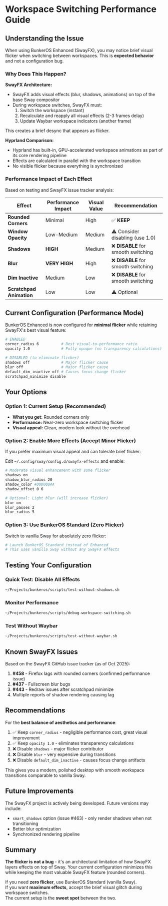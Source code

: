 # Workspace Switching Performance Guide

## Understanding the Issue

When using BunkerOS Enhanced (SwayFX), you may notice brief visual flicker when switching between workspaces. This is **expected behavior** and not a configuration bug.

### Why Does This Happen?

**SwayFX Architecture:**
- SwayFX adds visual effects (blur, shadows, animations) on top of the base Sway compositor
- During workspace switches, SwayFX must:
  1. Switch the workspace (instant)
  2. Recalculate and reapply all visual effects (2-3 frames delay)
  3. Update Waybar workspace indicators (another frame)
  
This creates a brief desync that appears as flicker.

**Hyprland Comparison:**
- Hyprland has built-in, GPU-accelerated workspace animations as part of its core rendering pipeline
- Effects are calculated in parallel with the workspace transition
- No visible flicker because everything is synchronized

### Performance Impact of Each Effect

Based on testing and SwayFX issue tracker analysis:

| Effect | Performance Impact | Visual Value | Recommendation |
|--------|-------------------|--------------|----------------|
| **Rounded Corners** | Minimal | High | ✅ **KEEP** |
| **Window Opacity** | Low-Medium | Medium | ⚠️ Consider disabling (use 1.0) |
| **Shadows** | **HIGH** | Medium | ❌ **DISABLE** for smooth switching |
| **Blur** | **VERY HIGH** | High | ❌ **DISABLE** for smooth switching |
| **Dim Inactive** | Medium | Low | ❌ **DISABLE** for smooth switching |
| **Scratchpad Animation** | Low | Low | ⚠️ Optional |

## Current Configuration (Performance Mode)

BunkerOS Enhanced is now configured for **minimal flicker** while retaining SwayFX's best visual feature:

```bash
# ENABLED
corner_radius 6          # Best visual-to-performance ratio
opacity 1.0              # Fully opaque (no transparency calculations)

# DISABLED (to eliminate flicker)
shadows off              # Major flicker cause
blur off                 # Major flicker cause
default_dim_inactive off # Causes focus change flicker
scratchpad_minimize disable
```

## Your Options

### Option 1: Current Setup (Recommended)
- **What you get:** Rounded corners only
- **Performance:** Near-zero workspace switching flicker
- **Visual appeal:** Clean, modern look without the overhead

### Option 2: Enable More Effects (Accept Minor Flicker)
If you prefer maximum visual appeal and can tolerate brief flicker:

Edit `~/.config/sway/config.d/swayfx-effects` and enable:

```bash
# Moderate visual enhancement with some flicker
shadows on
shadow_blur_radius 20
shadow_color #000000AA
shadow_offset 0 6

# Optional: Light blur (will increase flicker)
blur on
blur_passes 2
blur_radius 5
```

### Option 3: Use BunkerOS Standard (Zero Flicker)
Switch to vanilla Sway for absolutely zero flicker:

```bash
# Launch BunkerOS Standard instead of Enhanced
# This uses vanilla Sway without any SwayFX effects
```

## Testing Your Configuration

### Quick Test: Disable All Effects
```bash
~/Projects/bunkeros/scripts/test-without-shadows.sh
```

### Monitor Performance
```bash
~/Projects/bunkeros/scripts/debug-workspace-switching.sh
```

### Test Without Waybar
```bash
~/Projects/bunkeros/scripts/test-without-waybar.sh
```

## Known SwayFX Issues

Based on the SwayFX GitHub issue tracker (as of Oct 2025):

1. **#458** - Firefox lags with rounded corners (confirmed performance issue)
2. **#437** - Fullscreen blur bugs
3. **#443** - Redraw issues after scratchpad minimize
4. Multiple reports of shadow rendering causing lag

## Recommendations

For the **best balance of aesthetics and performance**:

1. ✅ Keep `corner_radius` - negligible performance cost, great visual improvement
2. ✅ Keep `opacity 1.0` - eliminates transparency calculations
3. ❌ Disable `shadows` - major flicker contributor
4. ❌ Disable `blur` - very expensive during transitions
5. ❌ Disable `default_dim_inactive` - causes focus change artifacts

This gives you a modern, polished desktop with smooth workspace transitions comparable to vanilla Sway.

## Future Improvements

The SwayFX project is actively being developed. Future versions may include:
- `smart_shadows` option (issue #463) - only render shadows when not transitioning
- Better blur optimization
- Synchronized rendering pipeline

## Summary

**The flicker is not a bug** - it's an architectural limitation of how SwayFX layers effects on top of Sway. Your current configuration minimizes this while keeping the most valuable SwayFX feature (rounded corners).

If you need **zero flicker**, use BunkerOS Standard (vanilla Sway).  
If you want **maximum effects**, accept the brief visual glitch during workspace switches.  
The current setup is the **sweet spot** between the two.
